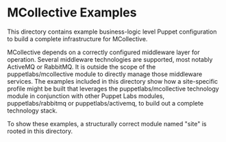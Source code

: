 # MCollective Examples #

This directory contains example business-logic level Puppet configuration to
build a complete infrastructure for MCollective.

MCollective depends on a correctly configured middleware layer for operation.
Several middleware technologies are supported, most notably ActiveMQ or
RabbitMQ. It is outside the scope of the puppetlabs/mcollective module to
directly manage those middleware services. The examples included in this
directory show how a site-specific profile might be built that leverages the
puppetlabs/mcollective technology module in conjunction with other Puppet Labs
modules, puppetlabs/rabbitmq or puppetlabs/activemq, to build out a complete
technology stack.

To show these examples, a structurally correct module named "site" is rooted
in this directory.
